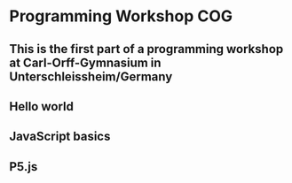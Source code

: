 # Programming Workshop COG

## This is the first part of a programming workshop at Carl-Orff-Gymnasium in Unterschleissheim/Germany

## Hello world

## JavaScript basics

## P5.js
